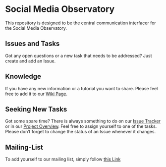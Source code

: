 # Social Media Observatory

This repository is designed to be the central communication interfacer for the Social Media Observatory. 

## Issues and Tasks

Got any open questions or a new task that needs to be addressed? Just create and add an Issue.

## Knowledge

If you have any new information or a tutorial you want to share. Please feel free to add it to our [Wiki Page](LINK).

## Seeking New Tasks

Got some spare time? There is always something to do on our [Issue Tracker](https://github.com/Leibniz-HBI/Social-Media-Observatory/issues) or in our [Project Overview](https://github.com/Leibniz-HBI/Social-Media-Observatory/projects/1).  Feel free to assign yourself to one of the tasks. Please don’t forget to change the status of an Issue whenever it changes. 

## Mailing-List

To add yourself to our mailing list, simply follow [this Link](https://www.listserv.dfn.de/sympa/info/smo-fgz)
